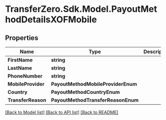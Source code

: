 
# TransferZero.Sdk.Model.PayoutMethodDetailsXOFMobile

## Properties

Name | Type | Description | Notes
------------ | ------------- | ------------- | -------------
**FirstName** | **string** |  | 
**LastName** | **string** |  | 
**PhoneNumber** | **string** |  | 
**MobileProvider** | **PayoutMethodMobileProviderEnum** |  | 
**Country** | **PayoutMethodCountryEnum** |  | [optional] 
**TransferReason** | **PayoutMethodTransferReasonEnum** |  | [optional] 

[[Back to Model list]](../README.md#documentation-for-models)
[[Back to API list]](../README.md#documentation-for-api-endpoints)
[[Back to README]](../README.md)

